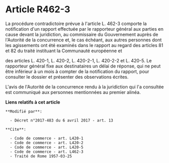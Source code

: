 # Article R462-3

La procédure contradictoire prévue à l'article L. 462-3 comporte la notification d'un rapport effectuée par le rapporteur
général aux parties en cause devant la juridiction, au commissaire du Gouvernement auprès de l'Autorité de la concurrence et,
le cas échéant, aux autres personnes dont les agissements ont été examinés dans le rapport au regard des articles 81 et 82 du
traité instituant la Communauté européenne et 

des articles L. 420-1, L. 420-2, L. 420-2-1, L. 420-2-2 et L. 420-5. Le rapporteur général fixe aux destinataires un délai de
réponse, qui ne peut être inférieur à un mois à compter de la notification du rapport, pour consulter le dossier et présenter
des observations écrites. 

L'avis de l'Autorité de la concurrence rendu à la juridiction qui l'a consultée est communiqué aux personnes mentionnées au
premier alinéa.

**Liens relatifs à cet article**

	**Modifié par**:

	  - Décret n°2017-483 du 6 avril 2017 - art. 13

	**Cite**:

	  - Code de commerce - art. L420-1
	  - Code de commerce - art. L420-2
	  - Code de commerce - art. L420-5
	  - Code de commerce - art. L462-3
	  - Traité de Rome 1957-03-25
